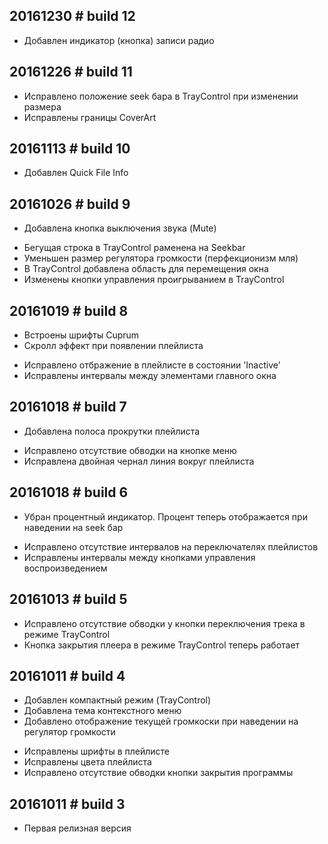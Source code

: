 20161230 # build 12
-------------------
+ Добавлен индикатор (кнопка) записи радио  

20161226 # build 11
-------------------
* Исправлено положение seek бара в TrayControl при изменении размера  
* Исправлены границы CoverArt

20161113 # build 10
-------------------
+ Добавлен Quick File Info  

20161026 # build 9
-------------------
+ Добавлена кнопка выключения звука (Mute)  
* Бегущая строка в TrayControl раменена на Seekbar  
* Уменьшен размер регулятора громкости (перфекционизм мля)  
* В TrayControl добавлена область для перемещения окна  
* Изменены кнопки управления проигрыванием в TrayControl  

20161019 # build 8
-------------------
+ Встроены шрифты Cuprum   
+ Скролл эффект при появлении плейлиста  
* Исправлено отбражение в плейлисте в состоянии 'Inactive'
* Исправлены интервалы между элементами главного окна  

20161018 # build 7
-------------------
+ Добавлена полоса прокрутки плейлиста  
* Исправлено отсутствие обводки на кнопке меню  
* Исправлена двойная чернал линия вокруг плейлиста  

20161018 # build 6
-------------------
- Убран процентный индикатор. Процент теперь отображается при наведении на seek бар  
* Исправлено отсутствие интервалов на переключателях плейлистов  
* Исправлены интервалы между кнопками управления воспроизведением  

20161013 # build 5
-------------------
* Исправлено отсутствие обводки у кнопки переключения трека в режиме TrayControl  
* Кнопка закрытия плеера в режиме TrayControl теперь работает  

20161011 # build 4
-------------------
+ Добавлен компактный режим (TrayControl)  
+ Добавлена тема контекстного меню  
+ Добавлено отображение текущей громкоски при наведении на регулятор громкости  
* Исправлены шрифты в плейлисте  
* Исправлены цвета плейлиста  
* Исправлено отсутствие обводки кнопки закрытия программы  

20161011 # build 3
-------------------
* Первая релизная версия
